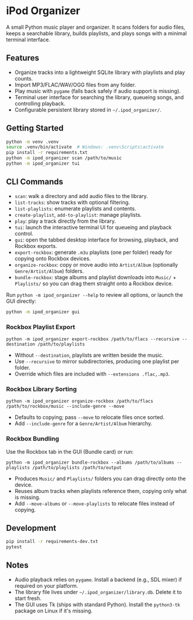 # iPod Organizer

A small Python music player and organizer. It scans folders for audio files, keeps a searchable library, builds playlists, and plays songs with a minimal terminal interface.

## Features
- Organize tracks into a lightweight SQLite library with playlists and play counts.
- Import MP3/FLAC/WAV/OGG files from any folder.
- Play music with `pygame` (falls back safely if audio support is missing).
- Terminal user interface for searching the library, queueing songs, and controlling playback.
- Configurable persistent library stored in `~/.ipod_organizer/`.

## Getting Started
```bash
python -m venv .venv
source .venv/bin/activate  # Windows: .venv\Scripts\activate
pip install -r requirements.txt
python -m ipod_organizer scan /path/to/music
python -m ipod_organizer tui
```

## CLI Commands
- `scan`: walk a directory and add audio files to the library.
- `list-tracks`: show tracks with optional filtering.
- `list-playlists`: enumerate playlists and contents.
- `create-playlist`, `add-to-playlist`: manage playlists.
- `play`: play a track directly from the library.
- `tui`: launch the interactive terminal UI for queueing and playback control.
- `gui`: open the tabbed desktop interface for browsing, playback, and Rockbox exports.
- `export-rockbox`: generate `.m3u` playlists (one per folder) ready for copying onto Rockbox devices.
- `organize-rockbox`: copy or move audio into `Artist/Album` (optionally `Genre/Artist/Album`) folders.
- `bundle-rockbox`: stage albums and playlist downloads into `Music/` + `Playlists/` so you can drag them straight onto a Rockbox device.

Run `python -m ipod_organizer --help` to review all options, or launch the GUI directly:
```bash
python -m ipod_organizer gui
```

### Rockbox Playlist Export
```
python -m ipod_organizer export-rockbox /path/to/flacs --recursive --destination /path/to/playlists
```
- Without `--destination`, playlists are written beside the music.
- Use `--recursive` to mirror subdirectories, producing one playlist per folder.
- Override which files are included with `--extensions .flac,.mp3`.

### Rockbox Library Sorting
```
python -m ipod_organizer organize-rockbox /path/to/flacs /path/to/rockbox/music --include-genre --move
```
- Defaults to copying; pass `--move` to relocate files once sorted.
- Add `--include-genre` for a `Genre/Artist/Album` hierarchy.

### Rockbox Bundling
Use the Rockbox tab in the GUI (Bundle card) or run:
```
python -m ipod_organizer bundle-rockbox --albums /path/to/albums --playlists /path/to/playlists /path/to/output
```
- Produces `Music/` and `Playlists/` folders you can drag directly onto the device.
- Reuses album tracks when playlists reference them, copying only what is missing.
- Add `--move-albums` or `--move-playlists` to relocate files instead of copying.

## Development
```bash
pip install -r requirements-dev.txt
pytest
```

## Notes
- Audio playback relies on `pygame`. Install a backend (e.g., SDL mixer) if required on your platform.
- The library file lives under `~/.ipod_organizer/library.db`. Delete it to start fresh.
- The GUI uses Tk (ships with standard Python). Install the `python3-tk` package on Linux if it's missing.
